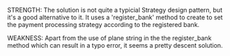 STRENGTH:
The solution is not quite a typicial Strategy design pattern, but it's
a good alternative to it. It uses a 'register_bank' method to create
to set the payment processing strategy according to the registered bank.

WEAKNESS:
Apart from the use of plane string in the the register_bank method which can result in a typo error, it seems a pretty descent solution.
